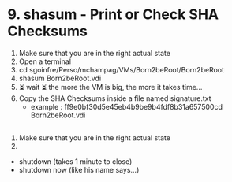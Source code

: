# 9. shasum - Print or Check SHA Checksums 

1. Make sure that you are in the right actual state
2. Open a terminal
3. cd sgoinfre/Perso/mchampag/VMs/Born2beRoot/Born2beRoot
4. shasum Born2beRoot.vdi
5. ⏳ wait ⏳ the more the VM is big, the more it takes time...
6. Copy the SHA Checksums inside a file named signature.txt
    - example : ff9e0bf30d5e45eb4b9be9b4fdf8b31a657500cd  Born2beRoot.vdi

## 
1. Make sure that you are in the right actual state
2. 


- shutdown (takes 1 minute to close)
- shutdown now (like his name says...)
